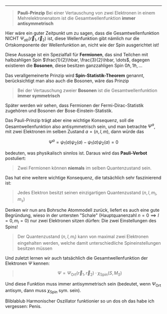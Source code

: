 ***

>**Pauli-Prinzip**
>Bei einer Vertauschung von zwei Elektronen in einem Mehrelektronenatom ist die Gesamtwellenfunktion **immer antisymmetrisch**

Hier wäre ein guter Zeitpunkt um zu sagen, dass die Gesamtwellenfunktion NICHT $\Psi_{ab}(\vec{r}_{1},\vec{r}_{2})$ ist, diese Wellenfunktion gibt nämlich nur die Ortskomponente der Wellenfunktion an, nicht wie der Spin ausgerichtet ist!

Diese Aussage ist ein Spezialfall für **Fermionen**, das sind Teilchen mit halbzahligen Spin $\frac{1}{2}\hbar, \frac{3}{2}\hbar, \dots$, dagegen existieren die **Bosonen**, diese besitzen ganzzahligen Spin $0\hbar,1\hbar,\dots$

Das verallgemeinerte Prinzip wird **Spin-Statistik-Theorem** genannt, berücksichtigt man also auch die Bosonen, wäre das Prinzip

>Bei der Vertauschung zweier **Bosonen** ist die Gesamtwellenfunktion **immer symmetrisch**

Später werden wir sehen, dass Fermionen der Fermi-Dirac-Statistik zugehören und Bosonen der Bose-Einstein-Statistik.

Das Pauli-Prinzip trägt aber eine wichtige Konsequenz, soll die Gesamtwellenfunktion also antisymmetrisch sein, und man betrachte $\Psi^{a}$, mit zwei Elektronen im selben Zustand $a=(n,l,m)$, dann würde das

$$
\Psi^{a}=\psi_{1}(a)\psi_{2}(a)-\psi_{1}(a)\psi_{2}(a)=0
$$

bedeuten, was physikalisch sinnlos ist. Daraus wird das **Pauli-Verbot** postuliert:

>Zwei Fermionen können **niemals** im selben Quantenzustand sein.

Das hat eine weitere wichtige Konsequenz, die tatsächlich sehr faszinierend ist:

>Jedes Elektron besitzt seinen einzigartigen Quantenzustand $(n,l,m_{l},m_{s})$

Denken wir nun ans Bohrsche Atommodell zurück, liefert es auch eine gute Begründung, wieso in der untersten "Schale" (Hauptquanenzahl $n=0 \implies l=0,m_{l}=0$) nur zwei Elektronen sitzen dürfen: Die zwei Einstellungen des Spins!

>Der Quantenzustand $(n,l,m_{l})$ kann von maximal zwei Elektronen eingehalten werden, welche damit unterschiedliche Spineinstellungen besitzen müssen

Und zuletzt lernen wir auch tatsächlich die Gesamtwellenfunktion der Elektronen $\Psi$ kennen:

>$$
\Psi=\Psi_{\text{Ort}}(\vec{r}_{1},\vec{r}_{2})\cdot \chi_{\text{Spin}}(S,M_{S})
>$$

Und diese Funktion muss immer antisymmetrisch sein (bedeutet, wenn $\Psi_{\text{Ort}}$ antisym, dann muss $\chi_{\text{Spin}}$ sym. sein).

Bliblablub Harmonischer Oszillator funktionier so un dos oh das habe ich vergessen: Penis.